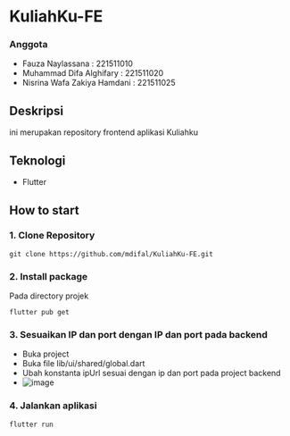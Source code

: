 # KuliahKu-FE
### Anggota
* Fauza Naylassana : 221511010
* Muhammad Difa Alghifary : 221511020
* Nisrina Wafa Zakiya Hamdani : 221511025
## Deskripsi
ini merupakan repository frontend aplikasi Kuliahku

## Teknologi
* Flutter

## How to start
### 1. Clone Repository
```
git clone https://github.com/mdifal/KuliahKu-FE.git
```
### 2. Install package
Pada directory projek
```
flutter pub get
```
### 3. Sesuaikan IP dan port dengan IP dan port pada backend
- Buka project
- Buka file lib/ui/shared/global.dart
- Ubah konstanta ipUrl sesuai dengan ip dan port pada project backend
- ![image](https://github.com/mdifal/KuliahKu-FE/assets/86935367/2c9bda1c-9787-4a5f-9502-483e6327efcd)

### 4. Jalankan aplikasi
```
flutter run
```
